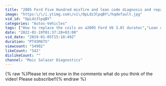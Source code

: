 ```yaml
---
title: "2005 Ford Five Hundred misfire and lean code diagnosis and repair P0171, P0301"
image: "https:\/\/i.ytimg.com\/vi\/OpLdz3lpqBY\/hqdefault.jpg"
vid_id: "OpLdz3lpqBY"
categories: "Autos-Vehicles"
tags: ["How to replace the coils on a2005 Ford V6 3.0l duratec","Lean condition diagnosis and repair"]
date: "2022-01-19T01:37:28+03:00"
vid_date: "2019-01-05T15:10:49Z"
duration: "PT45M47S"
viewcount: "54902"
likeCount: "542"
dislikeCount: ""
channel: "Maic Salazar Diagnostics"
---
```

{% raw %}Please let me know in the comments what do you think of the video! Please subscribe!!{% endraw %}
